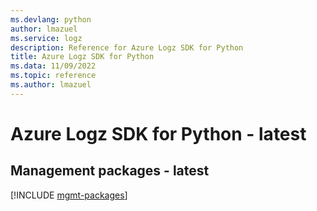 ```yaml
---
ms.devlang: python
author: lmazuel
ms.service: logz
description: Reference for Azure Logz SDK for Python
title: Azure Logz SDK for Python
ms.data: 11/09/2022
ms.topic: reference
ms.author: lmazuel
---
```

# Azure Logz SDK for Python - latest

## Management packages - latest
[!INCLUDE [mgmt-packages](logz-mgmt-index.md)]